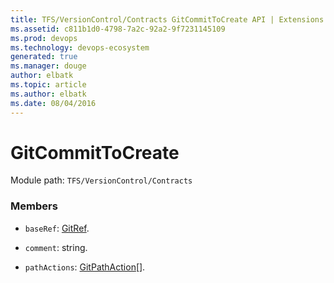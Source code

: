 ```yaml
---
title: TFS/VersionControl/Contracts GitCommitToCreate API | Extensions for Azure DevOps Services
ms.assetid: c811b1d0-4798-7a2c-92a2-9f7231145109
ms.prod: devops
ms.technology: devops-ecosystem
generated: true
ms.manager: douge
author: elbatk
ms.topic: article
ms.author: elbatk
ms.date: 08/04/2016
---
```


# GitCommitToCreate

Module path: `TFS/VersionControl/Contracts`


### Members

* `baseRef`: [GitRef](../../../TFS/VersionControl/Contracts/GitRef.md). 

* `comment`: string. 

* `pathActions`: [GitPathAction](../../../TFS/VersionControl/Contracts/GitPathAction.md)[]. 

